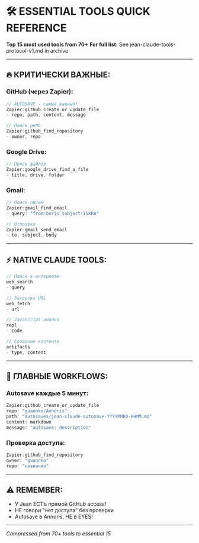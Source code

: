 # 🛠️ ESSENTIAL TOOLS QUICK REFERENCE
**Top 15 most used tools from 70+**
**For full list:** See jean-claude-tools-protocol-v1.md in archive

---

## 🔥 КРИТИЧЕСКИ ВАЖНЫЕ:

### **GitHub (через Zapier):**
```javascript
// AUTOSAVE - самый важный!
Zapier:github_create_or_update_file
- repo, path, content, message

// Поиск репо
Zapier:github_find_repository
- owner, repo
```

### **Google Drive:**
```javascript
// Поиск файлов
Zapier:google_drive_find_a_file
- title, drive, folder
```

### **Gmail:**
```javascript
// Поиск писем
Zapier:gmail_find_email
- query: "from:boris subject:ISKRA"

// Отправка
Zapier:gmail_send_email
- to, subject, body
```

---

## ⚡ NATIVE CLAUDE TOOLS:

```javascript
// Поиск в интернете
web_search
- query

// Загрузка URL
web_fetch
- url

// JavaScript анализ
repl
- code

// Создание контента
artifacts
- type, content
```

---

## 🎯 ГЛАВНЫЕ WORKFLOWS:

### **Autosave каждые 5 минут:**
```javascript
Zapier:github_create_or_update_file
repo: "guannko/Annoris"
path: "autosaves/jean-claude-autosave-YYYYMMDD-HHMM.md"
content: markdown
message: "autosave: description"
```

### **Проверка доступа:**
```javascript
Zapier:github_find_repository
owner: "guannko"
repo: "название"
```

---

## ⚠️ REMEMBER:
- У Jean ЕСТЬ прямой GitHub access!
- НЕ говори "нет доступа" без проверки
- Autosave в Annoris, НЕ в EYES!

---

*Compressed from 70+ tools to essential 15*